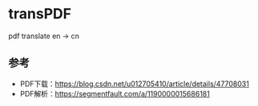 # transPDF
pdf translate en -> cn

## 参考
- PDF下载：https://blog.csdn.net/u012705410/article/details/47708031
- PDF解析：https://segmentfault.com/a/1190000015686181
